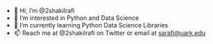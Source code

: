 - 👋 Hi, I’m @2shakilrafi
- 👀 I’m interested in Python and Data Science
- 🌱 I’m currently learning Python Data Science Libraries
- 📫 Reach me at @2shakilrafi on Twitter or email at sarafi@uark.edu

<!---
2shakilrafi/2shakilrafi is a ✨ special ✨ repository because its `README.md` (this file) appears on your GitHub profile.
You can click the Preview link to take a look at your changes.
--->
